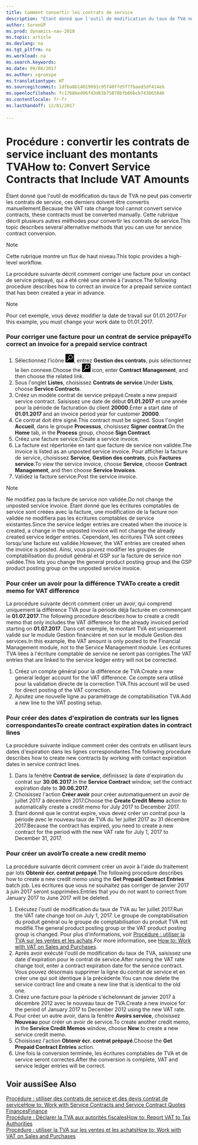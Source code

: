 ```yaml
---
title: Comment convertir les contrats de service
description: "Étant donné que l'outil de modification du taux de TVA ne peut pas convertir les contrats de service, ces derniers doivent être convertis manuellement. Cette rubrique décrit plusieurs autres méthodes pour convertir les contrats de service."
author: SorenGP
ms.prod: dynamics-nav-2018
ms.topic: article
ms.devlang: na
ms.tgt_pltfrm: na
ms.workload: na
ms.search.keywords: 
ms.date: 09/08/2017
ms.author: sgroespe
ms.translationtype: HT
ms.sourcegitcommit: 1dfba8b14019991c95f40ffd5f7fbaed5df414eb
ms.openlocfilehash: fc17686ed96f43d63b75878bfb66bcb743065846
ms.contentlocale: fr-fr
ms.lasthandoff: 12/01/2017

---
```

# <a name="how-to-convert-service-contracts-that-include-vat-amounts"></a><span data-ttu-id="d0a89-104">Procédure : convertir les contrats de service incluant des montants TVA</span><span class="sxs-lookup"><span data-stu-id="d0a89-104">How to: Convert Service Contracts that Include VAT Amounts</span></span>
<span data-ttu-id="d0a89-105">Étant donné que l'outil de modification du taux de TVA ne peut pas convertir les contrats de service, ces derniers doivent être convertis manuellement.</span><span class="sxs-lookup"><span data-stu-id="d0a89-105">Because the VAT rate change tool cannot convert service contracts, these contracts must be converted manually.</span></span> <span data-ttu-id="d0a89-106">Cette rubrique décrit plusieurs autres méthodes pour convertir les contrats de service.</span><span class="sxs-lookup"><span data-stu-id="d0a89-106">This topic describes several alternative methods that you can use for service contract conversion.</span></span>  

> [!NOTE]  
>  <span data-ttu-id="d0a89-107">Cette rubrique montre un flux de haut niveau.</span><span class="sxs-lookup"><span data-stu-id="d0a89-107">This topic provides a high-level workflow.</span></span>  

 <span data-ttu-id="d0a89-108">La procédure suivante décrit comment corriger une facture pour un contact de service prépayé, qui a été créé une année à l'avance.</span><span class="sxs-lookup"><span data-stu-id="d0a89-108">The following procedure describes how to correct an invoice for a prepaid service contact that has been created a year in advance.</span></span>  

> [!NOTE]  
>  <span data-ttu-id="d0a89-109">Pour cet exemple, vous devez modifier la date de travail sur 01.01.2017.</span><span class="sxs-lookup"><span data-stu-id="d0a89-109">For this example, you must change your work date to 01.01.2017.</span></span>  

### <a name="to-correct-an-invoice-for-a-prepaid-service-contract"></a><span data-ttu-id="d0a89-110">Pour corriger une facture pour un contrat de service prépayé</span><span class="sxs-lookup"><span data-stu-id="d0a89-110">To correct an invoice for a prepaid service contract</span></span>  
1. <span data-ttu-id="d0a89-111">Sélectionnez l'icône ![Page ou état pour la recherche](media/ui-search/search_small.png "Page ou état pour la recherche"), entrez **Gestion des contrats**, puis sélectionnez le lien connexe.</span><span class="sxs-lookup"><span data-stu-id="d0a89-111">Choose the ![Search for Page or Report](media/ui-search/search_small.png "Search for Page or Report icon") icon, enter **Contract Management**, and then choose the related link.</span></span>  
2. <span data-ttu-id="d0a89-112">Sous l'onglet **Listes**, choisissez **Contrats de service**.</span><span class="sxs-lookup"><span data-stu-id="d0a89-112">Under **Lists**, choose **Service Contracts**.</span></span>  
3. <span data-ttu-id="d0a89-113">Créez un modèle contrat de service prépayé.</span><span class="sxs-lookup"><span data-stu-id="d0a89-113">Create a new prepaid service contract.</span></span> <span data-ttu-id="d0a89-114">Saisissez une date de début **01.01.2017** et une année pour la période de facturation du client **20000**.</span><span class="sxs-lookup"><span data-stu-id="d0a89-114">Enter a start date of **01.01.2017** and an invoice period year for customer **20000**.</span></span>  
4. <span data-ttu-id="d0a89-115">Ce contrat doit être signé.</span><span class="sxs-lookup"><span data-stu-id="d0a89-115">This contract must be signed.</span></span> <span data-ttu-id="d0a89-116">Sous l'onglet **Accueil**, dans le groupe **Processus**, choisissez **Signer contrat**.</span><span class="sxs-lookup"><span data-stu-id="d0a89-116">On the **Home** tab, in the **Process** group, choose **Sign Contract**.</span></span>  
5. <span data-ttu-id="d0a89-117">Créez une facture service.</span><span class="sxs-lookup"><span data-stu-id="d0a89-117">Create a service invoice.</span></span>
6. <span data-ttu-id="d0a89-118">La facture est répertoriée en tant que facture de service non validée.</span><span class="sxs-lookup"><span data-stu-id="d0a89-118">The invoice is listed as an unposted service invoice.</span></span> <span data-ttu-id="d0a89-119">Pour afficher la facture de service, choisissez **Service**, **Gestion des contrats**, puis **Factures service**.</span><span class="sxs-lookup"><span data-stu-id="d0a89-119">To view the service invoice, choose **Service**, choose **Contract Management**, and then choose **Service Invoices**.</span></span>  
7. <span data-ttu-id="d0a89-120">Validez la facture service.</span><span class="sxs-lookup"><span data-stu-id="d0a89-120">Post the service invoice.</span></span>  

> [!NOTE]  
>  <span data-ttu-id="d0a89-121">Ne modifiez pas la facture de service non validée.</span><span class="sxs-lookup"><span data-stu-id="d0a89-121">Do not change the unposted service invoice.</span></span> <span data-ttu-id="d0a89-122">Étant donné que les écritures comptables de service sont créées avec la facture, une modification de la facture non validée ne modifiera pas les écritures comptables de service existantes.</span><span class="sxs-lookup"><span data-stu-id="d0a89-122">Since the service ledger entries are created when the invoice is created, a change in the unposted invoice will not change the already created service ledger entries.</span></span> <span data-ttu-id="d0a89-123">Cependant, les écritures TVA sont créées lorsqu'une facture est validée.</span><span class="sxs-lookup"><span data-stu-id="d0a89-123">However, the VAT entries are created when the invoice is posted.</span></span> <span data-ttu-id="d0a89-124">Ainsi, vous pouvez modifier les groupes de comptabilisation du produit général et GSP sur la facture de service non validée.</span><span class="sxs-lookup"><span data-stu-id="d0a89-124">This lets you change the general product posting group and the GSP product posting group on the unposted service invoice.</span></span>  

### <a name="to-create-a-credit-memo-for-vat-difference"></a><span data-ttu-id="d0a89-125">Pour créer un avoir pour la différence TVA</span><span class="sxs-lookup"><span data-stu-id="d0a89-125">To create a credit memo for VAT difference</span></span>  
<span data-ttu-id="d0a89-126">La procédure suivante décrit comment créer un avoir, qui comprend uniquement la différence TVA pour la période déjà facturée en commençant le **01.07.2017**.</span><span class="sxs-lookup"><span data-stu-id="d0a89-126">The following procedure describes how to create a credit memo that only includes the VAT difference for the already invoiced period starting on **01.07.2017**.</span></span> <span data-ttu-id="d0a89-127">Dans cet exemple, le montant TVA est uniquement validé sur le module Gestion financière et non sur le module Gestion des services.</span><span class="sxs-lookup"><span data-stu-id="d0a89-127">In this example, the VAT amount is only posted to the Financial Management module, not to the Service Management module.</span></span> <span data-ttu-id="d0a89-128">Les écritures TVA liées à l'écriture comptable de service ne seront pas corrigées.</span><span class="sxs-lookup"><span data-stu-id="d0a89-128">The VAT entries that are linked to the service ledger entry will not be corrected.</span></span>  

1. <span data-ttu-id="d0a89-129">Créez un compte général pour la différence de TVA.</span><span class="sxs-lookup"><span data-stu-id="d0a89-129">Create a new general ledger account for the VAT difference.</span></span> <span data-ttu-id="d0a89-130">Ce compte sera utilisé pour la validation directe de la correction TVA.</span><span class="sxs-lookup"><span data-stu-id="d0a89-130">This account will be used for direct posting of the VAT correction.</span></span>  
2. <span data-ttu-id="d0a89-131">Ajoutez une nouvelle ligne au paramétrage de comptabilisation TVA.</span><span class="sxs-lookup"><span data-stu-id="d0a89-131">Add a new line to the VAT posting setup.</span></span>  

### <a name="to-create-contract-expiration-dates-in-contract-lines"></a><span data-ttu-id="d0a89-132">Pour créer des dates d'expiration de contrats sur les lignes correspondantes</span><span class="sxs-lookup"><span data-stu-id="d0a89-132">To create contract expiration dates in contract lines</span></span>  
<span data-ttu-id="d0a89-133">La procédure suivante indique comment créer des contrats en utilisant leurs dates d'expiration dans les lignes correspondantes.</span><span class="sxs-lookup"><span data-stu-id="d0a89-133">The following procedure describes how to create new contracts by working with contact expiration dates in service contract lines.</span></span>  

1. <span data-ttu-id="d0a89-134">Dans la fenêtre **Contrat de service**, définissez la date d'expiration du contrat sur **30.06.2017**.</span><span class="sxs-lookup"><span data-stu-id="d0a89-134">In the **Service Contract** window, set the contract expiration date to **30.06.2017**.</span></span>  
2. <span data-ttu-id="d0a89-135">Choisissez l'action **Créer avoir** pour créer automatiquement un avoir de juillet 2017 à décembre 2017.</span><span class="sxs-lookup"><span data-stu-id="d0a89-135">Choose the **Create Credit Memo** action to automatically create a credit memo for July 2017 to December 2017.</span></span>  
3. <span data-ttu-id="d0a89-136">Étant donné que le contrat expire, vous devez créer un contrat pour la période avec le nouveau taux de TVA du 1er juillet 2017 au 31 décembre 2017.</span><span class="sxs-lookup"><span data-stu-id="d0a89-136">Because the contract has expired, you need to create a new contract for the period with the new VAT rate for July 1, 2017 to December 31, 2017.</span></span>  

### <a name="to-create-a-new-credit-memo"></a><span data-ttu-id="d0a89-137">Pour créer un avoir</span><span class="sxs-lookup"><span data-stu-id="d0a89-137">To create a new credit memo</span></span>  
<span data-ttu-id="d0a89-138">La procédure suivante décrit comment créer un avoir à l'aide du traitement par lots **Obtenir écr. contrat prépayé**.</span><span class="sxs-lookup"><span data-stu-id="d0a89-138">The following procedure describes how to create a new credit memo using the **Get Prepaid Contract Entries** batch job.</span></span> <span data-ttu-id="d0a89-139">Les écritures que vous ne souhaitez pas corriger de janvier 2017 à juin 2017 seront supprimées.</span><span class="sxs-lookup"><span data-stu-id="d0a89-139">Entries that you do not want to correct from January 2017 to June 2017 will be deleted.</span></span>  

1. <span data-ttu-id="d0a89-140">Exécutez l'outil de modification du taux de TVA au 1er juillet 2017.</span><span class="sxs-lookup"><span data-stu-id="d0a89-140">Run the VAT rate change tool on July 1, 2017.</span></span> <span data-ttu-id="d0a89-141">Le groupe de comptabilisation du produit général ou le groupe de comptabilisation du produit TVA est modifié.</span><span class="sxs-lookup"><span data-stu-id="d0a89-141">The general product posting group or the VAT product posting group is changed.</span></span> <span data-ttu-id="d0a89-142">Pour plus d'informations, voir [Procédure : utiliser la TVA sur les ventes et les achats](finance-work-with-vat.md).</span><span class="sxs-lookup"><span data-stu-id="d0a89-142">For more information, see [How to: Work with VAT on Sales and Purchases](finance-work-with-vat.md).</span></span>  
2. <span data-ttu-id="d0a89-143">Après avoir exécuté l'outil de modification du taux de TVA, saisissez une date d'expiration pour le contrat de service.</span><span class="sxs-lookup"><span data-stu-id="d0a89-143">After running the VAT rate change tool, enter a contract expiration date for the service contract.</span></span> <span data-ttu-id="d0a89-144">Vous pouvez désormais supprimer la ligne du contrat de service et en créer une qui soit identique à la précédente.</span><span class="sxs-lookup"><span data-stu-id="d0a89-144">You can now delete the service contract line and create a new line that is identical to the old one.</span></span>  
3. <span data-ttu-id="d0a89-145">Créez une facture pour la période s'échelonnant de janvier 2017 à décembre 2012 avec le nouveau taux de TVA.</span><span class="sxs-lookup"><span data-stu-id="d0a89-145">Create a new invoice for the period of January 2017 to December 2012 using the new VAT rate.</span></span>  
4. <span data-ttu-id="d0a89-146">Pour créer un autre avoir, dans la fenêtre **Avoirs service**, choisissez **Nouveau** pour créer un avoir de service.</span><span class="sxs-lookup"><span data-stu-id="d0a89-146">To create another credit memo, in the **Service Credit Memos** window, choose **New** to create a new service credit memo.</span></span>  
5. <span data-ttu-id="d0a89-147">Choisissez l'action **Obtenir écr. contrat prépayé**.</span><span class="sxs-lookup"><span data-stu-id="d0a89-147">Choose the **Get Prepaid Contract Entries** action.</span></span>  
6. <span data-ttu-id="d0a89-148">Une fois la conversion terminée, les écritures comptables de TVA et de service seront correctes.</span><span class="sxs-lookup"><span data-stu-id="d0a89-148">After the conversion is complete, VAT and service ledger entries will be correct.</span></span>  

## <a name="see-also"></a><span data-ttu-id="d0a89-149">Voir aussi</span><span class="sxs-lookup"><span data-stu-id="d0a89-149">See Also</span></span>  
[<span data-ttu-id="d0a89-150">Procédure : utiliser des contrats de service et des devis contrat de service</span><span class="sxs-lookup"><span data-stu-id="d0a89-150">How to: Work with Service Contracts and Service Contract Quotes</span></span>](service-how-to-create-service-contracts-and-service-contract-quotes.md)  
[<span data-ttu-id="d0a89-151">Finances</span><span class="sxs-lookup"><span data-stu-id="d0a89-151">Finance</span></span>](finance.md)  
[<span data-ttu-id="d0a89-152">Procédure : Déclarer la TVA aux autorités fiscales</span><span class="sxs-lookup"><span data-stu-id="d0a89-152">How to: Report VAT to Tax Authorities</span></span>](finance-how-report-vat.md)  
[<span data-ttu-id="d0a89-153">Procédure : utiliser la TVA sur les ventes et les achats</span><span class="sxs-lookup"><span data-stu-id="d0a89-153">How to: Work with VAT on Sales and Purchases</span></span>](finance-work-with-vat.md)  

